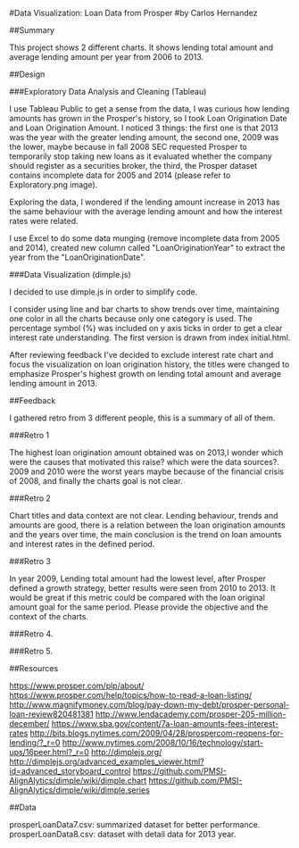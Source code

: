 #Data Visualization: Loan Data from Prosper
#by Carlos Hernandez

##Summary

This project shows 2 different charts. It shows lending total amount and average lending  amount per year from 2006 to 2013.


##Design

###Exploratory Data Analysis and Cleaning (Tableau)

I use Tableau Public to get a sense from the data, I was curious how lending amounts has grown in the Prosper's history, so I took Loan Origination Date and Loan Origination Amount. I noticed 3 things: the first one is that 2013 was the year with the greater lending amount, the second one, 2009 was the lower, maybe because in fall 2008 SEC requested Prosper to temporarily stop taking new loans as it evaluated whether the company should register as a securities broker, the third, the Prosper dataset contains incomplete data for 2005 and 2014 (please refer to Exploratory.png image).

Exploring the data, I wondered if the lending amount increase in 2013 has the same behaviour with the average lending amount and how the interest rates were related.

 I use Excel to do some data munging (remove incomplete data from 2005 and 2014), created new column called "LoanOriginationYear" to extract the year from the "LoanOriginationDate". 


###Data Visualization (dimple.js)

I decided to use dimple.js in order to simplify code.

I consider using line  and bar charts to show trends over time, maintaining one color in all the charts because only one category is used.  The percentage symbol (%) was included on y axis ticks in order to get a clear interest rate understanding. The first version is drawn from index initial.html.

After reviewing feedback I've decided to exclude interest rate chart and focus the visualization on loan origination history, the titles were changed to emphasize Prosper's highest growth on lending total amount and average lending amount in 2013.

##Feedback

I gathered retro from 3 different people, this is a summary of all of them.

###Retro 1

The highest loan origination amount obtained was on 2013,I wonder which were the causes that motivated this raise? which were the data sources?. 2009 and 2010 were the worst years maybe because of the financial crisis of 2008, and finally the charts goal is not clear.

###Retro 2

Chart titles and data context are not clear. Lending behaviour, trends and amounts are good, there is a relation between the loan origination amounts and the years over time, the main conclusion is the trend on loan amounts and interest rates in the defined period.

###Retro 3

In year 2009, Lending total amount had the lowest level, after Prosper defined a growth strategy, better results were seen from 2010 to 2013. It would be great if this metric could be compared with the loan original amount goal for the same period. Please provide the objective and the context of the charts.

###Retro 4.

<desc>

###Retro 5.

<desc>


##Resources

https://www.prosper.com/plp/about/
https://www.prosper.com/help/topics/how-to-read-a-loan-listing/
http://www.magnifymoney.com/blog/pay-down-my-debt/prosper-personal-loan-review820481381
http://www.lendacademy.com/prosper-205-million-december/
https://www.sba.gov/content/7a-loan-amounts-fees-interest-rates
http://bits.blogs.nytimes.com/2009/04/28/prospercom-reopens-for-lending/?_r=0
http://www.nytimes.com/2008/10/16/technology/start-ups/16peer.html?_r=0
http://dimplejs.org/
http://dimplejs.org/advanced_examples_viewer.html?id=advanced_storyboard_control
https://github.com/PMSI-AlignAlytics/dimple/wiki/dimple.chart
https://github.com/PMSI-AlignAlytics/dimple/wiki/dimple.series

##Data

prosperLoanData7.csv: summarized dataset for better performance.
prosperLoanData8.csv: dataset with detail data for 2013 year.
